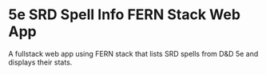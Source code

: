 # 5e SRD Spell Info FERN Stack Web App

A fullstack web app using FERN stack that lists SRD spells from D&D 5e and displays their stats.
